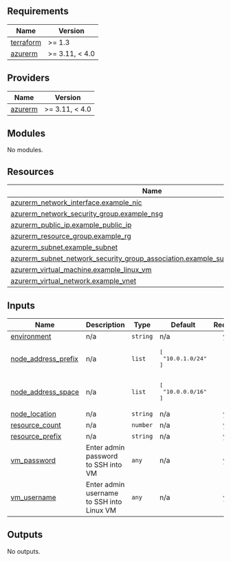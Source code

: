 <!-- BEGIN_TF_DOCS -->
## Requirements

| Name | Version |
|------|---------|
| <a name="requirement_terraform"></a> [terraform](#requirement\_terraform) | >= 1.3 |
| <a name="requirement_azurerm"></a> [azurerm](#requirement\_azurerm) | >= 3.11, < 4.0 |

## Providers

| Name | Version |
|------|---------|
| <a name="provider_azurerm"></a> [azurerm](#provider\_azurerm) | >= 3.11, < 4.0 |

## Modules

No modules.

## Resources

| Name | Type |
|------|------|
| [azurerm_network_interface.example_nic](https://registry.terraform.io/providers/hashicorp/azurerm/latest/docs/resources/network_interface) | resource |
| [azurerm_network_security_group.example_nsg](https://registry.terraform.io/providers/hashicorp/azurerm/latest/docs/resources/network_security_group) | resource |
| [azurerm_public_ip.example_public_ip](https://registry.terraform.io/providers/hashicorp/azurerm/latest/docs/resources/public_ip) | resource |
| [azurerm_resource_group.example_rg](https://registry.terraform.io/providers/hashicorp/azurerm/latest/docs/resources/resource_group) | resource |
| [azurerm_subnet.example_subnet](https://registry.terraform.io/providers/hashicorp/azurerm/latest/docs/resources/subnet) | resource |
| [azurerm_subnet_network_security_group_association.example_subnet_nsg_association](https://registry.terraform.io/providers/hashicorp/azurerm/latest/docs/resources/subnet_network_security_group_association) | resource |
| [azurerm_virtual_machine.example_linux_vm](https://registry.terraform.io/providers/hashicorp/azurerm/latest/docs/resources/virtual_machine) | resource |
| [azurerm_virtual_network.example_vnet](https://registry.terraform.io/providers/hashicorp/azurerm/latest/docs/resources/virtual_network) | resource |

## Inputs

| Name | Description | Type | Default | Required |
|------|-------------|------|---------|:--------:|
| <a name="input_environment"></a> [environment](#input\_environment) | n/a | `string` | n/a | yes |
| <a name="input_node_address_prefix"></a> [node\_address\_prefix](#input\_node\_address\_prefix) | n/a | `list` | <pre>[<br>  "10.0.1.0/24"<br>]</pre> | no |
| <a name="input_node_address_space"></a> [node\_address\_space](#input\_node\_address\_space) | n/a | `list` | <pre>[<br>  "10.0.0.0/16"<br>]</pre> | no |
| <a name="input_node_location"></a> [node\_location](#input\_node\_location) | n/a | `string` | n/a | yes |
| <a name="input_resource_count"></a> [resource\_count](#input\_resource\_count) | n/a | `number` | n/a | yes |
| <a name="input_resource_prefix"></a> [resource\_prefix](#input\_resource\_prefix) | n/a | `string` | n/a | yes |
| <a name="input_vm_password"></a> [vm\_password](#input\_vm\_password) | Enter admin password to SSH into VM | `any` | n/a | yes |
| <a name="input_vm_username"></a> [vm\_username](#input\_vm\_username) | Enter admin username to SSH into Linux VM | `any` | n/a | yes |

## Outputs

No outputs.
<!-- END_TF_DOCS -->